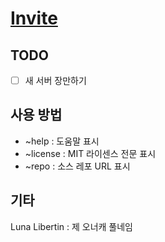 # [Invite](https://discordapp.com/oauth2/authorize?client_id=502305122404007956&scope=bot)

## TODO
- [ ] 새 서버 장만하기

## 사용 방법
- ~help : 도움말 표시
- ~license : MIT 라이센스 전문 표시
- ~repo : 소스 레포 URL 표시

## 기타
Luna Libertin : 제 오너캐 풀네임
